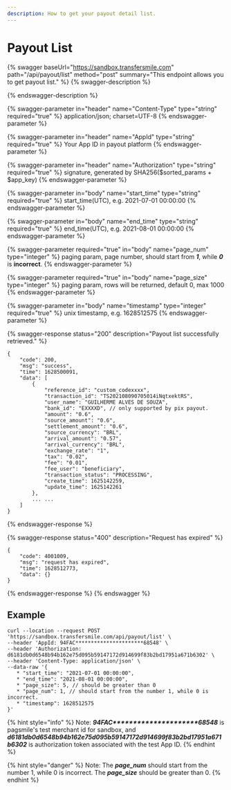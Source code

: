 ```yaml
---
description: How to get your payout detail list.
---
```


# Payout List

{% swagger baseUrl="https://sandbox.transfersmile.com" path="/api/payout/list" method="post" summary="This endpoint allows you to get payout list." %}
{% swagger-description %}

{% endswagger-description %}

{% swagger-parameter in="header" name="Content-Type" type="string" required="true" %}
application/json; charset=UTF-8
{% endswagger-parameter %}

{% swagger-parameter in="header" name="AppId" type="string" required="true" %}
Your App ID in payout platform
{% endswagger-parameter %}

{% swagger-parameter in="header" name="Authorization" type="string" required="true" %}
signature, generated by SHA256($sorted\_params + $app\_key)
{% endswagger-parameter %}

{% swagger-parameter in="body" name="start_time" type="string" required="true" %}
start\_time(UTC), e.g. 2021-07-01 00:00:00
{% endswagger-parameter %}

{% swagger-parameter in="body" name="end_time" type="string" required="true" %}
end\_time(UTC), e.g. 2021-08-01 00:00:00
{% endswagger-parameter %}

{% swagger-parameter required="true" in="body" name="page_num" type="integer" %}
paging param, page number, should start from  _**1**_, while _**0**_ is **incorrect**.
{% endswagger-parameter %}

{% swagger-parameter required="true" in="body" name="page_size" type="integer" %}
paging param, rows will be returned, default 0, max 1000
{% endswagger-parameter %}

{% swagger-parameter in="body" name="timestamp" type="integer" required="true" %}
unix timestamp, e.g. 1628512575
{% endswagger-parameter %}

{% swagger-response status="200" description="Payout list successfully retrieved." %}
```
{
    "code": 200,
    "msg": "success",
    "time": 1628500091,
    "data": [
        {
            "reference_id": "custom_codexxxx",
            "transaction_id": "TS202108090705014iNqtxektRS",
            "user_name": "GUILHERME ALVES DE SOUZA",
            "bank_id": "EXXXXD", // only supported by pix payout.
            "amount": "0.6",
            "source_amount": "0.6",
            "settlement_amount": "0.6",
            "source_currency": "BRL",
            "arrival_amount": "0.57",
            "arrival_currency": "BRL",
            "exchange_rate": "1",
            "tax": "0.02",
            "fee": "0.01",
            "fee_user": "beneficiary",
            "transaction_status": "PROCESSING",
            "create_time": 1625142259,
            "update_time": 1625142261
        },
        ... ...
    ]
}
```
{% endswagger-response %}

{% swagger-response status="400" description="Request has expired" %}
```
{
    "code": 4001009,
    "msg": "request has expired",
    "time": 1628512773,
    "data": {}
}
```
{% endswagger-response %}
{% endswagger %}

## Example

```
curl --location --request POST 'https://sandbox.transfersmile.com/api/payout/list' \
--header 'AppId: 94FAC**********************68548' \
--header 'Authorization: d6181db0d6548b94b162e75d095b59147172d914699f83b2bd17951a671b6302' \
--header 'Content-Type: application/json' \
--data-raw '{
   * "start_time": "2021-07-01 00:00:00",
   * "end_time": "2021-08-01 00:00:00",
   * "page_size": 5, // should be greater than 0
   * "page_num": 1, // should start from the number 1, while 0 is incorrect.
   * "timestamp": 1628512575
}'
```

{% hint style="info" %}
Note:  _**94FAC\*\*\*\*\*\*\*\*\*\*\*\*\*\*\*\*\*\*\*\*\*68548**_ is pagsmile's test merchant id for sandbox, and _**d6181db0d6548b94b162e75d095b59147172d914699f83b2bd17951a671b6302**_ is authorization token associated with the test App ID.
{% endhint %}

{% hint style="danger" %}
Note: The _**page\_num**_ should start from the number 1, while 0 is incorrect. The _**page\_size**_ should be greater than 0.
{% endhint %}
